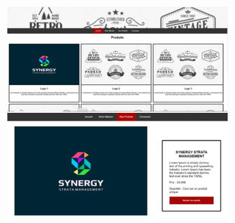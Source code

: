 ![Prototype](https://github.com/cegepmatane/projet-web-transactionnel-2021-Furilax/blob/master/doc/prototype/Brandon/produits.PNG)
![Prototype](https://github.com/cegepmatane/projet-web-transactionnel-2021-Furilax/blob/master/doc/prototype/Brandon/produit.PNG)

